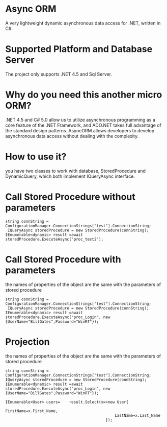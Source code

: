 Async ORM
========
A very lightweight dynamic asynchronous data access for .NET, written in C#. 


Supported Platform and Database Server
==========================================
The project only supports .NET 4.5 and Sql Server.

Why do you need this another micro ORM?
=====================
.NET 4.5 and C# 5.0 allow us to utilize asynchronous programming as a core feature of the .NET Framework, and ADO.NET takes full advantage of the standard design patterns.
AsyncORM allows developers  to develop asynchronous data access without dealing with the complexity.

How to use it?
=====================
you have two classes to work with database, StoredProcedure and DynamicQuery, which both implement IQueryAsync interface.

Call Stored Procedure without parameters
=====================
 	string connString = ConfigurationManager.ConnectionStrings["test"].ConnectionString;	
	 IQueryAsync storedProcedure = new StoredProcedure(connString);	
	IEnumerable<dynamic> result =await storedProcedure.ExecuteAsync("proc_test2");

Call Stored Procedure with parameters
=====================
the names of properties of the object are the same with the parameters of stored procedure
 
	string connString = ConfigurationManager.ConnectionStrings["test"].ConnectionString;	
	 IQueryAsync storedProcedure = new StoredProcedure(connString);	
	IEnumerable<dynamic> result =await storedProcedure.ExecuteAsync("proc_Login", new {UserName="BillGates",Password="WinRT"});
	
Projection
=====================
the names of properties of the object are the same with the parameters of stored procedure
 
	string connString = ConfigurationManager.ConnectionStrings["test"].ConnectionString;
 	IQueryAsync storedProcedure = new StoredProcedure(connString);
	IEnumerable<dynamic> result =await storedProcedure.ExecuteAsync("proc_Login", new {UserName="BillGates",Password="WinRT"});
	
	IEnumerable<User> users=	result.Select(x=>new User{
													FirstName=x.First_Name,
													LastName=x.Last_Name
												});
